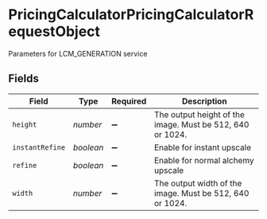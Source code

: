 # PricingCalculatorPricingCalculatorRequestObject

Parameters for LCM_GENERATION service


## Fields

| Field                                                     | Type                                                      | Required                                                  | Description                                               |
| --------------------------------------------------------- | --------------------------------------------------------- | --------------------------------------------------------- | --------------------------------------------------------- |
| `height`                                                  | *number*                                                  | :heavy_minus_sign:                                        | The output height of the image. Must be 512, 640 or 1024. |
| `instantRefine`                                           | *boolean*                                                 | :heavy_minus_sign:                                        | Enable for instant upscale                                |
| `refine`                                                  | *boolean*                                                 | :heavy_minus_sign:                                        | Enable for normal alchemy upscale                         |
| `width`                                                   | *number*                                                  | :heavy_minus_sign:                                        | The output width of the image. Must be 512, 640 or 1024.  |
